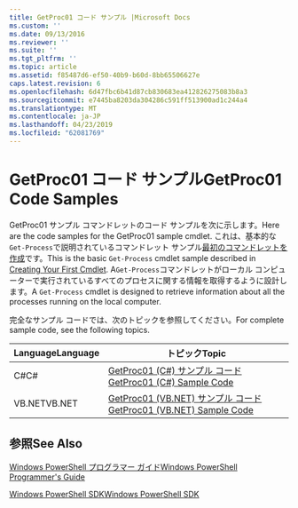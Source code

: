 ```yaml
---
title: GetProc01 コード サンプル |Microsoft Docs
ms.custom: ''
ms.date: 09/13/2016
ms.reviewer: ''
ms.suite: ''
ms.tgt_pltfrm: ''
ms.topic: article
ms.assetid: f85487d6-ef50-40b9-b60d-8bb65506627e
caps.latest.revision: 6
ms.openlocfilehash: 6d47fbc6b41d87cb830683ea412826275083b8a3
ms.sourcegitcommit: e7445ba8203da304286c591ff513900ad1c244a4
ms.translationtype: MT
ms.contentlocale: ja-JP
ms.lasthandoff: 04/23/2019
ms.locfileid: "62081769"
---
```

# <a name="getproc01-code-samples"></a><span data-ttu-id="11f57-102">GetProc01 コード サンプル</span><span class="sxs-lookup"><span data-stu-id="11f57-102">GetProc01 Code Samples</span></span>

<span data-ttu-id="11f57-103">GetProc01 サンプル コマンドレットのコード サンプルを次に示します。</span><span class="sxs-lookup"><span data-stu-id="11f57-103">Here are the code samples for the GetProc01 sample cmdlet.</span></span> <span data-ttu-id="11f57-104">これは、基本的な`Get-Process`で説明されているコマンドレット サンプル[最初のコマンドレットを作成](../cmdlet/creating-a-cmdlet-without-parameters.md)です。</span><span class="sxs-lookup"><span data-stu-id="11f57-104">This is the basic `Get-Process` cmdlet sample described in [Creating Your First Cmdlet](../cmdlet/creating-a-cmdlet-without-parameters.md).</span></span> <span data-ttu-id="11f57-105">A`Get-Process`コマンドレットがローカル コンピューターで実行されているすべてのプロセスに関する情報を取得するように設計します。</span><span class="sxs-lookup"><span data-stu-id="11f57-105">A `Get-Process` cmdlet is designed to retrieve information about all the processes running on the local computer.</span></span>

<span data-ttu-id="11f57-106">完全なサンプル コードでは、次のトピックを参照してください。</span><span class="sxs-lookup"><span data-stu-id="11f57-106">For complete sample code, see the following topics.</span></span>

|<span data-ttu-id="11f57-107">Language</span><span class="sxs-lookup"><span data-stu-id="11f57-107">Language</span></span>|<span data-ttu-id="11f57-108">トピック</span><span class="sxs-lookup"><span data-stu-id="11f57-108">Topic</span></span>|
|--------------|-----------|
|<span data-ttu-id="11f57-109">C#</span><span class="sxs-lookup"><span data-stu-id="11f57-109">C#</span></span>|[<span data-ttu-id="11f57-110">GetProc01 (C#) サンプル コード</span><span class="sxs-lookup"><span data-stu-id="11f57-110">GetProc01 (C#) Sample Code</span></span>](./getproc01-csharp-sample-code.md)|
|<span data-ttu-id="11f57-111">VB.NET</span><span class="sxs-lookup"><span data-stu-id="11f57-111">VB.NET</span></span>|[<span data-ttu-id="11f57-112">GetProc01 (VB.NET) サンプル コード</span><span class="sxs-lookup"><span data-stu-id="11f57-112">GetProc01 (VB.NET) Sample Code</span></span>](./getproc01-vb-net-sample-code.md)|

## <a name="see-also"></a><span data-ttu-id="11f57-113">参照</span><span class="sxs-lookup"><span data-stu-id="11f57-113">See Also</span></span>

[<span data-ttu-id="11f57-114">Windows PowerShell プログラマー ガイド</span><span class="sxs-lookup"><span data-stu-id="11f57-114">Windows PowerShell Programmer's Guide</span></span>](./windows-powershell-programmer-s-guide.md)

[<span data-ttu-id="11f57-115">Windows PowerShell SDK</span><span class="sxs-lookup"><span data-stu-id="11f57-115">Windows PowerShell SDK</span></span>](../windows-powershell-reference.md)